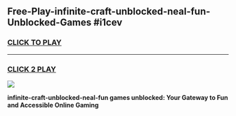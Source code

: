 
## Free-Play-infinite-craft-unblocked-neal-fun-Unblocked-Games #i1cev
<h3>
<a href="https://news.freeplayer.one?title=infinite-craft-unblocked-neal-fun&ref=8M">CLICK TO PLAY</a></h3>
<hr>

<h3>
<a href="https://news.freeplayer.one?title=infinite-craft-unblocked-neal-fun&ref=8M">CLICK 2 PLAY</a>
  
</h3>

<a href="https://news.freeplayer.one?title=infinite-craft-unblocked-neal-fun&ref=8M"><img src="https://clearcache.store/games.png"></a>


**infinite-craft-unblocked-neal-fun games unblocked: Your Gateway to Fun and Accessible Online Gaming**
